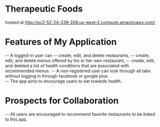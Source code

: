 # Therapeutic Foods

hosted at http://ec2-52-24-239-208.us-west-2.compute.amazonaws.com/


# Features of My Application
-- A logged-in user can 
  -- create, edit, and delete restaurants, 
  -- create, edit, and delete menus offered by his or her own restaurant,
  -- create, edit, and deleted a list of health conditions that are associated with recommended menus.
-- A non-registered user can look through all tabs without logging in through facebook or google plus.  
-- The app aims to encourage users to eat towards health. 

# Prospects for Collaboration
-- All users are encouraged to recommend favorite restaurants to be linked to this app.

